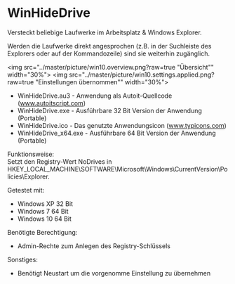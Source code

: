 ﻿# WinHideDrive
Versteckt beliebige Laufwerke im Arbeitsplatz &amp; Windows Explorer. 

Werden die Laufwerke direkt angesprochen (z.B. in der Suchleiste des Explorers oder auf der Kommandozeile) sind sie weiterhin zugänglich.

<img src="../master/picture/win10.overview.png?raw=true "Übersicht"" width="30%"></img> <img src="../master/picture/win10.settings.applied.png?raw=true "Einstellungen übernommen"" width="30%"></img> 

- WinHideDrive.au3 - Anwendung als Autoit-Quellcode (www.autoitscript.com)
- WinHideDrive.exe - Ausführbare 32 Bit Version der Anwendung (Portable)
- WinHideDrive.ico - Das genutzte Anwendungsicon (www.typicons.com)	
- WinHideDrive_x64.exe - Ausführbare 64 Bit Version der Anwendung (Portable)

Funktionsweise:<br>Setzt den Registry-Wert NoDrives in<br>HKEY_LOCAL_MACHINE\SOFTWARE\Microsoft\Windows\CurrentVersion\Policies\Explorer.

Getestet mit:
- Windows XP 32 Bit
- Windows 7 64 Bit 
- Windows 10 64 Bit


Benötigte Berechtigung:
- Admin-Rechte zum Anlegen des Registry-Schlüssels

Sonstiges:
- Benötigt Neustart um die vorgenomme Einstellung zu übernehmen
